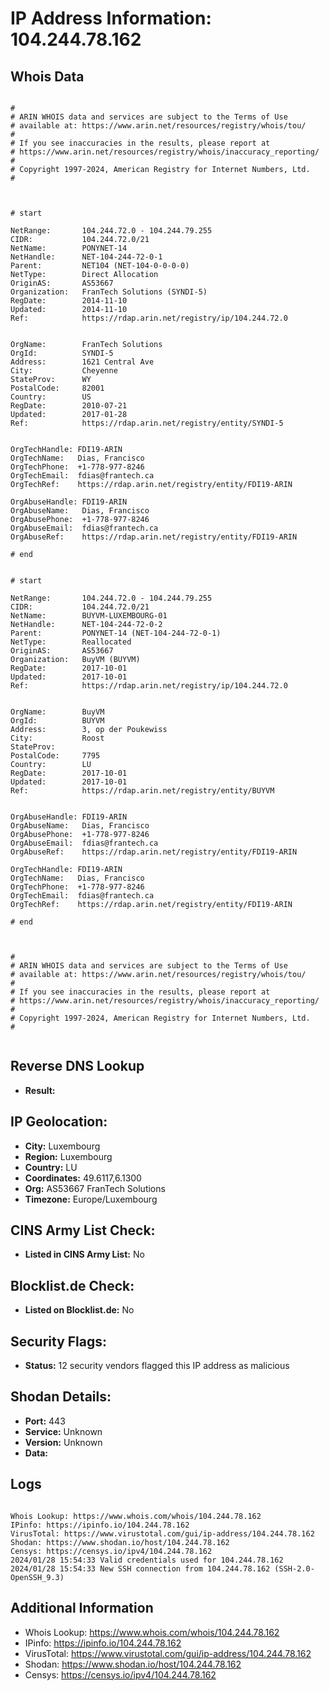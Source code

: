# IP Address Information: 104.244.78.162

## Whois Data
```

#
# ARIN WHOIS data and services are subject to the Terms of Use
# available at: https://www.arin.net/resources/registry/whois/tou/
#
# If you see inaccuracies in the results, please report at
# https://www.arin.net/resources/registry/whois/inaccuracy_reporting/
#
# Copyright 1997-2024, American Registry for Internet Numbers, Ltd.
#



# start

NetRange:       104.244.72.0 - 104.244.79.255
CIDR:           104.244.72.0/21
NetName:        PONYNET-14
NetHandle:      NET-104-244-72-0-1
Parent:         NET104 (NET-104-0-0-0-0)
NetType:        Direct Allocation
OriginAS:       AS53667
Organization:   FranTech Solutions (SYNDI-5)
RegDate:        2014-11-10
Updated:        2014-11-10
Ref:            https://rdap.arin.net/registry/ip/104.244.72.0


OrgName:        FranTech Solutions
OrgId:          SYNDI-5
Address:        1621 Central Ave
City:           Cheyenne
StateProv:      WY
PostalCode:     82001
Country:        US
RegDate:        2010-07-21
Updated:        2017-01-28
Ref:            https://rdap.arin.net/registry/entity/SYNDI-5


OrgTechHandle: FDI19-ARIN
OrgTechName:   Dias, Francisco 
OrgTechPhone:  +1-778-977-8246 
OrgTechEmail:  fdias@frantech.ca
OrgTechRef:    https://rdap.arin.net/registry/entity/FDI19-ARIN

OrgAbuseHandle: FDI19-ARIN
OrgAbuseName:   Dias, Francisco 
OrgAbusePhone:  +1-778-977-8246 
OrgAbuseEmail:  fdias@frantech.ca
OrgAbuseRef:    https://rdap.arin.net/registry/entity/FDI19-ARIN

# end


# start

NetRange:       104.244.72.0 - 104.244.79.255
CIDR:           104.244.72.0/21
NetName:        BUYVM-LUXEMBOURG-01
NetHandle:      NET-104-244-72-0-2
Parent:         PONYNET-14 (NET-104-244-72-0-1)
NetType:        Reallocated
OriginAS:       AS53667
Organization:   BuyVM (BUYVM)
RegDate:        2017-10-01
Updated:        2017-10-01
Ref:            https://rdap.arin.net/registry/ip/104.244.72.0


OrgName:        BuyVM
OrgId:          BUYVM
Address:        3, op der Poukewiss
City:           Roost
StateProv:      
PostalCode:     7795
Country:        LU
RegDate:        2017-10-01
Updated:        2017-10-01
Ref:            https://rdap.arin.net/registry/entity/BUYVM


OrgAbuseHandle: FDI19-ARIN
OrgAbuseName:   Dias, Francisco 
OrgAbusePhone:  +1-778-977-8246 
OrgAbuseEmail:  fdias@frantech.ca
OrgAbuseRef:    https://rdap.arin.net/registry/entity/FDI19-ARIN

OrgTechHandle: FDI19-ARIN
OrgTechName:   Dias, Francisco 
OrgTechPhone:  +1-778-977-8246 
OrgTechEmail:  fdias@frantech.ca
OrgTechRef:    https://rdap.arin.net/registry/entity/FDI19-ARIN

# end



#
# ARIN WHOIS data and services are subject to the Terms of Use
# available at: https://www.arin.net/resources/registry/whois/tou/
#
# If you see inaccuracies in the results, please report at
# https://www.arin.net/resources/registry/whois/inaccuracy_reporting/
#
# Copyright 1997-2024, American Registry for Internet Numbers, Ltd.
#


```
## Reverse DNS Lookup
- **Result:** 

## IP Geolocation:
- **City:** Luxembourg
- **Region:** Luxembourg
- **Country:** LU
- **Coordinates:** 49.6117,6.1300
- **Org:** AS53667 FranTech Solutions
- **Timezone:** Europe/Luxembourg

## CINS Army List Check:
- **Listed in CINS Army List:** 
No

## Blocklist.de Check:
- **Listed on Blocklist.de:** 
No

## Security Flags:
- **Status:** 12 security vendors flagged this IP address as malicious

## Shodan Details:
- **Port:** 443
- **Service:** Unknown
- **Version:** Unknown
- **Data:** 

## Logs
```

Whois Lookup: https://www.whois.com/whois/104.244.78.162
IPinfo: https://ipinfo.io/104.244.78.162
VirusTotal: https://www.virustotal.com/gui/ip-address/104.244.78.162
Shodan: https://www.shodan.io/host/104.244.78.162
Censys: https://censys.io/ipv4/104.244.78.162
2024/01/28 15:54:33 Valid credentials used for 104.244.78.162
2024/01/28 15:54:33 New SSH connection from 104.244.78.162 (SSH-2.0-OpenSSH_9.3)

```
## Additional Information
- Whois Lookup: https://www.whois.com/whois/104.244.78.162
- IPinfo: https://ipinfo.io/104.244.78.162
- VirusTotal: https://www.virustotal.com/gui/ip-address/104.244.78.162
- Shodan: https://www.shodan.io/host/104.244.78.162
- Censys: https://censys.io/ipv4/104.244.78.162


